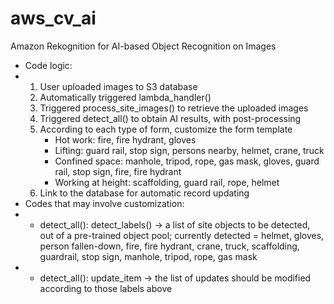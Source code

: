 # aws_cv_ai
Amazon Rekognition for AI-based Object Recognition on Images
- Code logic:
- 1) User uploaded images to S3 database
  2) Automatically triggered lambda_handler()
  3) Triggered process_site_images() to retrieve the uploaded images
  4) Triggered detect_all() to obtain AI results, with post-processing
  5) According to each type of form, customize the form template
     - Hot work: fire, fire hydrant, gloves
     - Lifting: guard rail, stop sign, persons nearby, helmet, crane, truck
     - Confined space: manhole, tripod, rope, gas mask, gloves, guard rail, stop sign, fire, fire hydrant
     - Working at height: scaffolding, guard rail, rope, helmet
  6) Link to the database for automatic record updating
- Codes that may involve customization:
- - detect_all(): detect_labels() -> a list of site objects to be detected, out of a pre-trained object pool; currently detected = helmet, gloves, person fallen-down, fire, fire hydrant, crane, truck, scaffolding, guardrail, stop sign, manhole, tripod, rope, gas mask
- - detect_all(): update_item -> the list of updates should be modified according to those labels above
